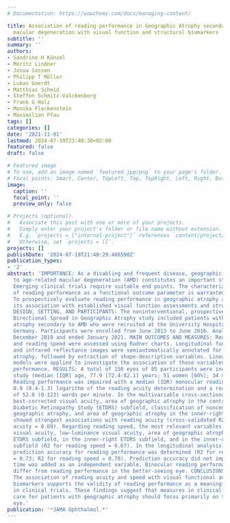 ```yaml
---
# Documentation: https://wowchemy.com/docs/managing-content/

title: Association of reading performance in Geographic Atrophy secondary to age-related
  macular degeneration with visual function and structural biomarkers
subtitle: ''
summary: ''
authors:
- Sandrine H Künzel
- Moritz Lindner
- Josua Sassen
- Philipp T Möller
- Lukas Goerdt
- Matthias Schmid
- Steffen Schmitz-Valckenberg
- Frank G Holz
- Monika Fleckenstein
- Maximilian Pfau
tags: []
categories: []
date: '2021-11-01'
lastmod: 2024-07-19T23:40:30+02:00
featured: false
draft: false

# Featured image
# To use, add an image named `featured.jpg/png` to your page's folder.
# Focal points: Smart, Center, TopLeft, Top, TopRight, Left, Right, BottomLeft, Bottom, BottomRight.
image:
  caption: ''
  focal_point: ''
  preview_only: false

# Projects (optional).
#   Associate this post with one or more of your projects.
#   Simply enter your project's folder or file name without extension.
#   E.g. `projects = ["internal-project"]` references `content/project/deep-learning/index.md`.
#   Otherwise, set `projects = []`.
projects: []
publishDate: '2024-07-19T21:40:29.466590Z'
publication_types:
- '2'
abstract: 'IMPORTANCE: As a disabling and frequent disease, geographic atrophy secondary
  to age-related macular degeneration (AMD) constitutes an important study subject.
  Emerging clinical trials require suitable end points. The characterization and validation
  of reading performance as a functional outcome parameter is warranted. OBJECTIVE:
  To prospectively evaluate reading performance in geographic atrophy and to assess
  its association with established visual function assessments and structural biomarkers.
  DESIGN, SETTING, AND PARTICIPANTS: The noninterventional, prospective natural history
  Directional Spread in Geographic Atrophy study included patients with geographic
  atrophy secondary to AMD who were recruited at the University Hospital in Bonn,
  Germany. Participants were enrolled from June 2013 to June 2016. Analysis began
  December 2019 and ended January 2021. MAIN OUTCOMES AND MEASURES: Reading acuity
  and reading speed were assessed using Radner charts. Longitudinal fundus autofluorescence
  and infrared reflectance images were semiautomatically annotated for geographic
  atrophy, followed by extraction of shape-descriptive variables. Linear mixed-effects
  models were applied to investigate the association of those variables with reading
  performance. RESULTS: A total of 150 eyes of 85 participants were included in this
  study (median [IQR] age, 77.9 [72.4-82.1] years; 51 women [60%]; 34 men [40%]).
  Reading performance was impaired with a median (IQR) monocular reading acuity of
  0.9 (0.4-1.3) logarithm of the reading acuity determination and a reading speed
  of 52.8 (0-123) words per minute. In the multivariable cross-sectional analysis,
  best-corrected visual acuity, area of geographic atrophy in the central Early Treatment
  Diabetic Retinopathy Study (ETDRS) subfield, classification of noncenter vs center-involving
  geographic atrophy, and area of geographic atrophy in the inner-right ETDRS subfield
  showed strongest associations with reading acuity (cross-validated R2for reading
  acuity = 0.69). Regarding reading speed, the most relevant variables were best-corrected
  visual acuity, low-luminance visual acuity, area of geographic atrophy in the central
  ETDRS subfield, in the inner-right ETDRS subfield, and in the inner-upper ETDRS
  subfield (R2 for reading speed = 0.67). In the longitudinal analysis, a similar
  prediction accuracy for reading performance was determined (R2 for reading acuity
  = 0.73; R2 for reading speed = 0.70). Prediction accuracy did not improve when follow-up
  time was added as an independent variable. Binocular reading performance did not
  differ from reading performance in the better-seeing eye. CONCLUSIONS AND RELEVANCE:
  The association of reading acuity and speed with visual functional and structural
  biomarkers supports the validity of reading performance as a meaningful end point
  in clinical trials. These findings suggest that measures in clinical and low-vision
  care for patients with geographic atrophy should focus primarily on the better-seeing
  eye.'
publication: '*JAMA Ophthalmol.*'
---
```

